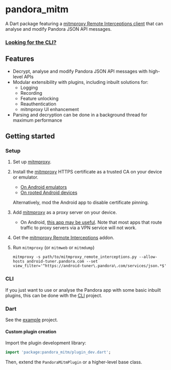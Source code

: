 # pandora_mitm

A Dart package featuring a [mitmproxy Remote Interceptions client][ri] that can analyse and modify Pandora JSON API messages.

### [Looking for the CLI?][cli]

## Features

- Decrypt, analyse and modify Pandora JSON API messages with high-level APIs
- Modular extensibility with plugins, including inbuilt solutions for:
  - Logging
  - Recording
  - Feature unlocking
  - Reauthentication
  - mitmproxy UI enhancement
- Parsing and decryption can be done in a background thread for maximum performance

## Getting started

### Setup

1. Set up [mitmproxy].
2. Install the [mitmproxy] HTTPS certificate as a trusted CA on your device or emulator.
   - [On Android emulators](https://docs.mitmproxy.org/stable/howto-install-system-trusted-ca-android)
   - [On rooted Android devices](https://github.com/NVISOsecurity/MagiskTrustUserCerts)

   Alternatively, mod the Android app to disable certificate pinning.
3. Add [mitmproxy] as a proxy server on your device.
   - On Android, [this app may be useful](https://github.com/theappbusiness/android-proxy-toggle).
     Note that most apps that route traffic to proxy servers via a VPN service will not work.
4. Get the [mitmproxy Remote Interceptions][ri] addon.
5. Run `mitmproxy` (or `mitmweb` or `mitmdump`)
   ```shell
   mitmproxy -s path/to/mitmproxy_remote_interceptions.py --allow-hosts android-tuner.pandora.com --set view_filter='^https://android-tuner\.pandora\.com/services/json.*$'
   ```

### CLI

If you just want to use or analyse the Pandora app with some basic inbuilt plugins, this can be done with the [CLI][cli]
project.

### Dart

See the [example](example/pandora_mitm_example.dart) project.

#### Custom plugin creation

Import the plugin development library:

```dart
import 'package:pandora_mitm/plugin_dev.dart';
```

Then, extend the `PandoraMitmPlugin` or a higher-level base class. 

[cli]: https://github.com/EpimetheusMusicPlayer/pandora_mitm_cli
[mitmproxy]: https://mitmproxy.org
[ri]: https://github.com/hacker1024/mitmproxy_remote_interceptions
